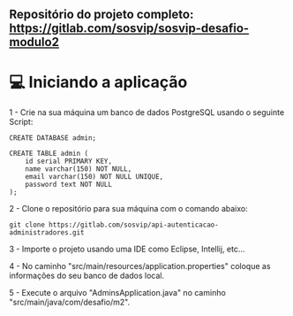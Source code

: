 ## Repositório do projeto completo: https://gitlab.com/sosvip/sosvip-desafio-modulo2

# 💻 Iniciando a aplicação
1 - Crie na sua máquina um banco de dados PostgreSQL usando o seguinte Script:

```
CREATE DATABASE admin;

CREATE TABLE admin (
	id serial PRIMARY KEY,
	name varchar(150) NOT NULL,
	email varchar(150) NOT NULL UNIQUE,
	password text NOT NULL
);
```

2 - Clone o repositório para sua máquina com o comando abaixo:

```
git clone https://gitlab.com/sosvip/api-autenticacao-administradores.git
```

3 - Importe o projeto usando uma IDE como Eclipse, Intellij, etc...

4 - No caminho "src/main/resources/application.properties" coloque as informações do seu banco de dados local.

5 - Execute o arquivo "AdminsApplication.java" no caminho "src/main/java/com/desafio/m2".

